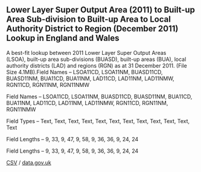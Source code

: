 ## Lower Layer Super Output Area (2011) to Built-up Area Sub-division to Built-up Area to Local Authority District to Region (December 2011) Lookup in England and Wales

A best-fit lookup between 2011 Lower Layer Super Output Areas (LSOA), built-up area sub-divisions (BUASD), built-up areas (BUA), local authority districts (LAD) and regions (RGN) as at 31 December 2011. (File Size 4.1MB).Field Names – LSOA11CD, LSOA11NM, BUASD11CD, BUASD11NM, BUA11CD, BUA11NM, LAD11CD, LAD11NM, LAD11NMW, RGN11CD, RGN11NM, RGN11NMW

Field Names – LSOA11CD, LSOA11NM, BUASD11CD, BUASD11NM, BUA11CD, BUA11NM, LAD11CD, LAD11NM, LAD11NMW, RGN11CD, RGN11NM, RGN11NMW

Field Types – Text, Text, Text,
Text, Text, Text, Text, Text, Text, Text, Text, Text

Field Lengths – 9, 33, 9, 47, 9, 58, 9, 36, 36, 9, 24, 24

Field Lengths – 9, 33, 9, 47, 9, 58, 9, 36, 36, 9, 24, 24

[CSV](csv/237.csv) / [data.gov.uk](https://data.gov.uk/dataset/94f709ea-01d3-4dfd-8f85-fa2e827eb6b1/lower-layer-super-output-area-2011-to-built-up-area-sub-division-to-built-up-area-to-local-authority-district-to-region-december-2011-lookup-in-england-and-wales)

